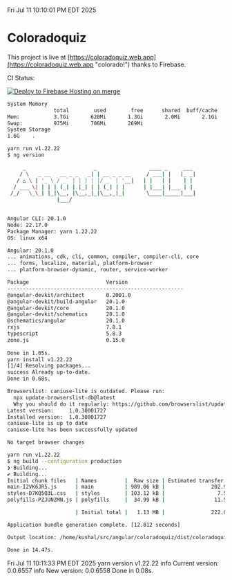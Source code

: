 Fri Jul 11 10:10:01 PM EDT 2025

# Coloradoquiz


This project is live at [https://coloradoquiz.web.app](https://coloradoquiz.web.app "colorado!") thanks to Firebase.

CI Status: 

[![Deploy to Firebase Hosting on merge](https://github.com/teamkushal/coloradoquiz/actions/workflows/firebase-hosting-merge.yml/badge.svg)](https://github.com/teamkushal/coloradoquiz/actions/workflows/firebase-hosting-merge.yml)

```bash
System Memory
               total        used        free      shared  buff/cache   available
Mem:           3.7Gi       620Mi       1.3Gi       2.0Mi       2.1Gi       3.1Gi
Swap:          975Mi       706Mi       269Mi
System Storage
1.6G	.
```
```bash
yarn run v1.22.22
$ ng version

     _                      _                 ____ _     ___
    / \   _ __   __ _ _   _| | __ _ _ __     / ___| |   |_ _|
   / △ \ | '_ \ / _` | | | | |/ _` | '__|   | |   | |    | |
  / ___ \| | | | (_| | |_| | | (_| | |      | |___| |___ | |
 /_/   \_\_| |_|\__, |\__,_|_|\__,_|_|       \____|_____|___|
                |___/
    

Angular CLI: 20.1.0
Node: 22.17.0
Package Manager: yarn 1.22.22
OS: linux x64

Angular: 20.1.0
... animations, cdk, cli, common, compiler, compiler-cli, core
... forms, localize, material, platform-browser
... platform-browser-dynamic, router, service-worker

Package                         Version
---------------------------------------------------------
@angular-devkit/architect       0.2001.0
@angular-devkit/build-angular   20.1.0
@angular-devkit/core            20.1.0
@angular-devkit/schematics      20.1.0
@schematics/angular             20.1.0
rxjs                            7.8.1
typescript                      5.8.3
zone.js                         0.15.0
    
Done in 1.05s.
yarn install v1.22.22
[1/4] Resolving packages...
success Already up-to-date.
Done in 0.68s.
```
```bash
Browserslist: caniuse-lite is outdated. Please run:
  npx update-browserslist-db@latest
  Why you should do it regularly: https://github.com/browserslist/update-db#readme
Latest version:     1.0.30001727
Installed version:  1.0.30001727
caniuse-lite is up to date
caniuse-lite has been successfully updated

No target browser changes
```
```bash
yarn run v1.22.22
$ ng build --configuration production
❯ Building...
✔ Building...
Initial chunk files   | Names         |  Raw size | Estimated transfer size
main-I2VK6JR5.js      | main          | 989.06 kB |               202.93 kB
styles-D7KQ5Q3L.css   | styles        | 103.12 kB |                 7.58 kB
polyfills-PZJUNZMN.js | polyfills     |  34.99 kB |                11.55 kB

                      | Initial total |   1.13 MB |               222.06 kB

Application bundle generation complete. [12.812 seconds]

Output location: /home/kushal/src/angular/coloradoquiz/dist/coloradoquiz

Done in 14.47s.
```
Fri Jul 11 10:11:33 PM EDT 2025
yarn version v1.22.22
info Current version: 0.0.6557
info New version: 0.0.6558
Done in 0.08s.
